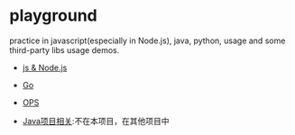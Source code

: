 # playground

practice in javascript(especially in Node.js), java, python, usage and some third-party libs usage demos.

- [js & Node.js](https://github.com/oneWalker/playground/tree/master/js)

- [Go](https://github.com/oneWalker/playground/tree/master/go)

- [OPS](https://github.com/oneWalker/playground/tree/master/ops)

- [Java项目相关](https://github.com/oneWalker/JavaLearn):不在本项目，在其他项目中